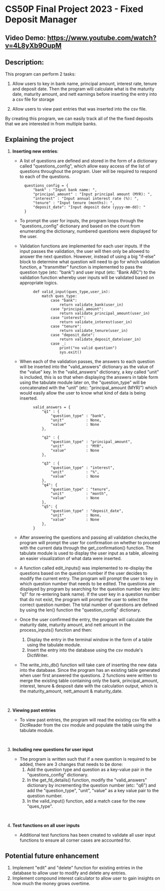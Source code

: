 # CS50P Final Project 2023 - Fixed Deposit Manager
## Video Demo:  https://www.youtube.com/watch?v=4L8yXb9OupM
## Description:
This program can perform 2 tasks:

1. Allow users to key in bank name, principal amount, interest rate, tenure and deposit date. Then the program will calculate what is the maturity date, maturity amount, and nett earnings before inserting the entry into a csv file for storage

2. Allow users to view past entries that was inserted into the csv file.

By creating this program, we can easily track all of the the fixed deposits that we are interested in from multiple banks.

## Explaining the project

1. **Inserting new entries**:

    - A list of questions are defined and stored in the form of a dictionary called "questions_config", which allow easy access of the list of questions throughout the program. User will be required to respond to each of the questions.


            questions_config = {
                "bank" : "Input bank name: ",
                "principal_amount" : "Input principal amount (MYR): ",
                "interest" : "Input annual interest rate (%): ",
                "tenure" : "Input tenure (months): ",
                "deposit_date": "Input deposit date (yyyy-mm-dd): "
            }

    - To prompt the user for inputs, the program loops through the "questions_config" dictionary and based on the count from enumerating the dictionary, numbered questions were displayed for the user.

    - Validation functions are implemented for each user inputs. If the input passes the validation, the user will then only be allowed to answer the next question. However, instead of using a big "if-else" block to determine what question will need to go for which validation function, a "transmitter" function is implemented to pass the question type (etc: "bank") and user input (etc: "Bank ABC") to the validation function whereby user inputs will be validated based on appropriate logics.


                def valid_input(ques_type,user_in):
                    match ques_type:
                        case "bank":
                            return validate_bank(user_in)
                        case "principal_amount":
                            return validate_principal_amount(user_in)
                        case "interest":
                            return validate_interest(user_in)
                        case "tenure":
                            return validate_tenure(user_in)
                        case "deposit_date":
                            return validate_deposit_date(user_in)
                        case _:
                            print("no valid question")
                            sys.exit()

    - When each of the validation passes, the answers to each question will be inserted into the "valid_answers" dictionary as the value of the "value" key. In the "valid_answers" dictionary, a key called "unit" is included, this is so that when displaying the answers in table form using the tabulate module later on, the "question_type" will be concatenated with the "unit" (etc: "principal_amount (MYR)") which would easily allow the user to know what kind of data is being inserted.

                valid_answers = {
                    "q1" : {
                        "question_type" : "bank",
                        "unit"          : None,
                        "value"         : None
                    },

                    "q2" : {
                        "question_type" : "principal_amount",
                        "unit"          : "MYR",
                        "value"         : None
                    },

                    "q3" : {
                        "question_type" : "interest",
                        "unit"          : "%",
                        "value"         : None
                    },
                    "q4": {
                        "question_type" : "tenure",
                        "unit"          : "month",
                        "value"         : None
                    },
                    "q5": {
                        "question_type" : "deposit_date",
                        "unit"          : None,
                        "value"         : None
                    },
                }
    - After answering the questions and passing all validation checks,the program will prompt the user for confirmation on whether to proceed with the current data through the get_confirmation() function. The tabulate module is used to display the user input as a table, allowing an easier visualization of what data were inserted.

    - A function called edit_inputs() was implemented to re-display the questions based on the question number if the user decides to modify the current entry. The program will prompt the user to key in which question number that needs to be edited. The questions are displayed by program by searching for the question number key (etc: "q1" for re-entering bank name). If the user key in a question number that do not exist, the program will prompt the user to select the correct question number. The total number of questions are defined by using the len() function the "question_config" dictionary.

    - Once the user confirmed the entry, the program will calculate the maturity date, maturity amount, and nett amount in the process_inputs() function and then:

        1. Display the entry in the terminal window in the form of a table using the tabulate module.
        2. Insert the entry into the database using the csv module's DictWriter.


    - The write_into_db() function will take care of inserting the new data into the database. Since the program has an existing table generated when user first answered the questions. 2 functions were written to merge the existing table containing only the bank, principal_amount, interest, tenure & desposit date with the calculation output, which is the maturity_amount, nett_amount & maturity_date.

<br>

2. **Viewing past entries**

    - To view past entries, the program will read the existing csv file with a DictReader from the csv module and populate the table using the tabulate module.

<br>

3. **Including new questions for user input**

    - The program is written such that if a new question is required to be added, there are 3 changes that needs to be done:
        1. Add the question type and question as a key-value pair in the "questions_config" dictionary.
        2. In the get_fd_details() function, modify the "valid_answers" dictionary by incrementing the question number (etc: "q6") and add the "question_type", "unit", "value" as a key value pair to the question number.
        3. In the valid_input() function, add a match case for the new "ques_type".

<br>

4. **Test functions on all user inputs**

    - Additional test functions has been created to validate all user input functions to ensure all corner cases are accounted for.


## Potential future enhancement

1. Implement "edit" and "delete" function for existing entries in the database to allow user to modify and delete any entries.
2. Implement compound interest calculator to allow user to gain insights on how much the money grows overtime.
